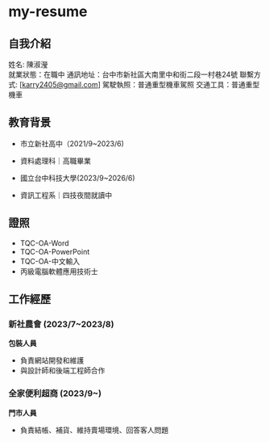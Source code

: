 # my-resume

## 自我介紹
姓名: 陳淑瀅  
就業狀態：在職中
通訊地址：台中市新社區大南里中和街二段一村巷24號
聯繫方式: [karry2405@gmail.com] 
駕駛執照：普通重型機車駕照
交通工具：普通重型機車

## 教育背景
- 市立新社高中（2021/9~2023/6)
- 資料處理科｜高職畢業

- 國立台中科技大學(2023/9~2026/6)
- 資訊工程系｜四技夜間就讀中
## 證照
- TQC-OA-Word
- TQC-OA-PowerPoint
- TQC-OA-中文輸入
- 丙級電腦軟體應用技術士

## 工作經歷
### 新社農會 (2023/7~2023/8)
**包裝人員**  
- 負責網站開發和維護  
- 與設計師和後端工程師合作

### 全家便利超商 (2023/9~)
**門市人員**  
- 負責結帳、補貨、維持賣場環境、回答客人問題
  

  
